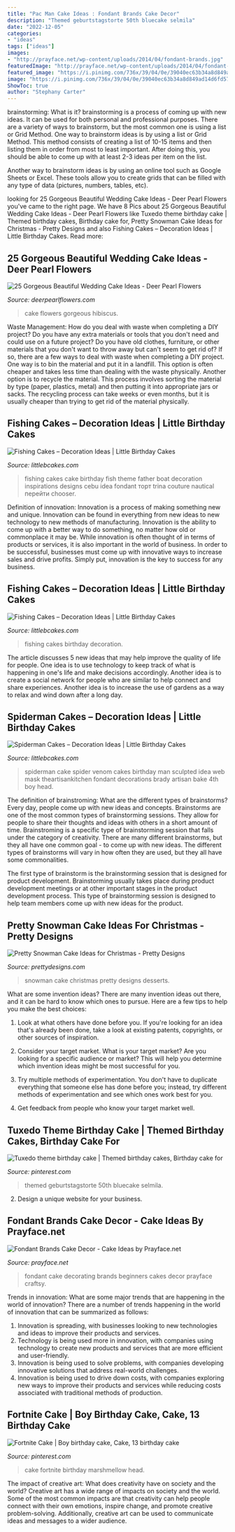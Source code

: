 ```yaml
---
title: "Pac Man Cake Ideas : Fondant Brands Cake Decor"
description: "Themed geburtstagstorte 50th bluecake selmila"
date: "2022-12-05"
categories:
- "ideas"
tags: ["ideas"]
images:
- "http://prayface.net/wp-content/uploads/2014/04/fondant-brands.jpg"
featuredImage: "http://prayface.net/wp-content/uploads/2014/04/fondant-brands.jpg"
featured_image: "https://i.pinimg.com/736x/39/04/0e/39040ec63b34a8d849ad14d6fd5711f2.jpg"
image: "https://i.pinimg.com/736x/39/04/0e/39040ec63b34a8d849ad14d6fd5711f2.jpg"
ShowToc: true
author: "Stephany Carter"
---
```



brainstorming: What is it?
brainstorming is a process of coming up with new ideas. It can be used for both personal and professional purposes. There are a variety of ways to brainstorm, but the most common one is using a list or Grid Method.
One way to brainstorm ideas is by using a list or Grid Method. This method consists of creating a list of 10-15 items and then listing them in order from most to least important. After doing this, you should be able to come up with at least 2-3 ideas per item on the list.

Another way to brainstorm ideas is by using an online tool such as Google Sheets or Excel. These tools allow you to create grids that can be filled with any type of data (pictures, numbers, tables, etc).

	

		
looking for 25 Gorgeous Beautiful Wedding Cake Ideas - Deer Pearl Flowers you've came to the right page. We have 8 Pics about 25 Gorgeous Beautiful Wedding Cake Ideas - Deer Pearl Flowers like Tuxedo theme birthday cake | Themed birthday cakes, Birthday cake for, Pretty Snowman Cake Ideas for Christmas - Pretty Designs and also Fishing Cakes – Decoration Ideas | Little Birthday Cakes. Read more:
		
    
## 25 Gorgeous Beautiful Wedding Cake Ideas - Deer Pearl Flowers

<img loading=lazy src="http://www.deerpearlflowers.com/wp-content/uploads/2015/10/Hibiscus-flowers-wedding-cake.jpg" onerror="this.onerror=null;this.src='https://tse2.mm.bing.net/th?id=OIP.009OE6MHZSbFUxLXVmitqwHaLl&amp;pid=15.1';" alt="25 Gorgeous Beautiful Wedding Cake Ideas - Deer Pearl Flowers">

_Source: deerpearlflowers.com_

>cake flowers gorgeous hibiscus. 

	

Waste Management: How do you deal with waste when completing a DIY project?
Do you have any extra materials or tools that you don't need and could use on a future project? Do you have old clothes, furniture, or other materials that you don't want to throw away but can't seem to get rid of? If so, there are a few ways to deal with waste when completing a DIY project. 
One way is to bin the material and put it in a landfill. This option is often cheaper and takes less time than dealing with the waste physically. Another option is to recycle the material. This process involves sorting the material by type (paper, plastics, metal) and then putting it into appropriate jars or sacks. The recycling process can take weeks or even months, but it is usually cheaper than trying to get rid of the material physically.

    
## Fishing Cakes – Decoration Ideas | Little Birthday Cakes

<img loading=lazy src="http://www.littlebcakes.com/wp-content/uploads/2014/01/Fishing-Cakes-Images-768x1024.jpg" onerror="this.onerror=null;this.src='https://tse2.mm.bing.net/th?id=OIP.S3wlJN5qLFvpB1LYeXJyMwHaJ4&amp;pid=15.1';" alt="Fishing Cakes – Decoration Ideas | Little Birthday Cakes">

_Source: littlebcakes.com_

>fishing cakes cake birthday fish theme father boat decoration inspirations designs cebu idea fondant торт trina couture nautical перейти chooser. 

	

Definition of innovation:
Innovation is a process of making something new and unique. Innovation can be found in everything from new ideas to new technology to new methods of manufacturing. Innovation is the ability to come up with a better way to do something, no matter how old or commonplace it may be.
While innovation is often thought of in terms of products or services, it is also important in the world of business. In order to be successful, businesses must come up with innovative ways to increase sales and drive profits. Simply put, innovation is the key to success for any business.

    
## Fishing Cakes – Decoration Ideas | Little Birthday Cakes

<img loading=lazy src="http://www.littlebcakes.com/wp-content/uploads/2014/01/Fishing-Cakes-Pictures.jpg" onerror="this.onerror=null;this.src='https://tse2.mm.bing.net/th?id=OIP.WJsRCzF0Q2CVUEzy-8cMmQHaJ4&amp;pid=15.1';" alt="Fishing Cakes – Decoration Ideas | Little Birthday Cakes">

_Source: littlebcakes.com_

>fishing cakes birthday decoration. 

	

The article discusses 5 new ideas that may help improve the quality of life for people. One idea is to use technology to keep track of what is happening in one's life and make decisions accordingly. Another idea is to create a social network for people who are similar to help connect and share experiences. Another idea is to increase the use of gardens as a way to relax and wind down after a long day.

    
## Spiderman Cakes – Decoration Ideas | Little Birthday Cakes

<img loading=lazy src="http://www.littlebcakes.com/wp-content/uploads/2013/08/Black-Spiderman-Cake.jpg" onerror="this.onerror=null;this.src='https://tse3.mm.bing.net/th?id=OIP.R_lACbncJGtlykccyU3tDAHaJ4&amp;pid=15.1';" alt="Spiderman Cakes – Decoration Ideas | Little Birthday Cakes">

_Source: littlebcakes.com_

>spiderman cake spider venom cakes birthday man sculpted idea web mask theartisankitchen fondant decorations brady artisan bake 4th boy head. 

	

The definition of brainstroming: What are the different types of brainstorms?
Every day, people come up with new ideas and concepts. Brainstorms are one of the most common types of brainstorming sessions. They allow for people to share their thoughts and ideas with others in a short amount of time. Brainstroming is a specific type of brainstorming session that falls under the category of creativity. 
There are many different brainstorms, but they all have one common goal - to come up with new ideas. The different types of brainstorms will vary in how often they are used, but they all have some commonalities. 

The first type of brainstorm is the brainstorming session that is designed for product development. Brainstorming usually takes place during product development meetings or at other important stages in the product development process. This type of brainstorming session is designed to help team members come up with new ideas for the product.

    
## Pretty Snowman Cake Ideas For Christmas - Pretty Designs

<img loading=lazy src="http://www.prettydesigns.com/wp-content/uploads/2014/12/Desserts.jpg" onerror="this.onerror=null;this.src='https://tse2.mm.bing.net/th?id=OIP.rMdNlepkS8zfmm23vQJ5igHaJ3&amp;pid=15.1';" alt="Pretty Snowman Cake Ideas for Christmas - Pretty Designs">

_Source: prettydesigns.com_

>snowman cake christmas pretty designs desserts. 

	

What are some invention ideas?
There are many invention ideas out there, and it can be hard to know which ones to pursue. Here are a few tips to help you make the best choices:
1. Look at what others have done before you. If you're looking for an idea that's already been done, take a look at existing patents, copyrights, or other sources of inspiration.

2. Consider your target market. What is your target market? Are you looking for a specific audience or market? This will help you determine which invention ideas might be most successful for you.

3. Try multiple methods of experimentation. You don't have to duplicate everything that someone else has done before you; instead, try different methods of experimentation and see which ones work best for you.

4. Get feedback from people who know your target market well.

    
## Tuxedo Theme Birthday Cake | Themed Birthday Cakes, Birthday Cake For

<img loading=lazy src="https://i.pinimg.com/736x/fc/cd/cd/fccdcd333df92e25714f52f99eaaa0cd.jpg" onerror="this.onerror=null;this.src='https://tse2.mm.bing.net/th?id=OIP.RF43alP2FnJbkOg-9-PNGAHaJ3&amp;pid=15.1';" alt="Tuxedo theme birthday cake | Themed birthday cakes, Birthday cake for">

_Source: pinterest.com_

>themed geburtstagstorte 50th bluecake selmila. 

	

2. Design a unique website for your business.

    
## Fondant Brands Cake Decor - Cake Ideas By Prayface.net

<img loading=lazy src="http://prayface.net/wp-content/uploads/2014/04/fondant-brands.jpg" onerror="this.onerror=null;this.src='https://tse3.mm.bing.net/th?id=OIP.BiF-EWCkZiC1vXWp0ATeggHaJ4&amp;pid=15.1';" alt="Fondant Brands Cake Decor - Cake Ideas by Prayface.net">

_Source: prayface.net_

>fondant cake decorating brands beginners cakes decor prayface craftsy. 

	

Trends in innovation: What are some major trends that are happening in the world of innovation?
There are a number of trends happening in the world of innovation that can be summarized as follows: 
1. Innovation is spreading, with businesses looking to new technologies and ideas to improve their products and services. 
2. Technology is being used more in innovation, with companies using technology to create new products and services that are more efficient and user-friendly. 
3. Innovation is being used to solve problems, with companies developing innovative solutions that address real-world challenges. 
4. Innovation is being used to drive down costs, with companies exploring new ways to improve their products and services while reducing costs associated with traditional methods of production.

    
## Fortnite Cake | Boy Birthday Cake, Cake, 13 Birthday Cake

<img loading=lazy src="https://i.pinimg.com/736x/39/04/0e/39040ec63b34a8d849ad14d6fd5711f2.jpg" onerror="this.onerror=null;this.src='https://tse4.mm.bing.net/th?id=OIP.3yeS0WoJZFYclz0VVYttjwHaJ3&amp;pid=15.1';" alt="Fortnite Cake | Boy birthday cake, Cake, 13 birthday cake">

_Source: pinterest.com_

>cake fortnite birthday marshmellow head. 

	

The impact of creative art: What does creativity have on society and the world?
Creative art has a wide range of impacts on society and the world. Some of the most common impacts are that creativity can help people connect with their own emotions, inspire change, and promote creative problem-solving. Additionally, creative art can be used to communicate ideas and messages to a wider audience.

